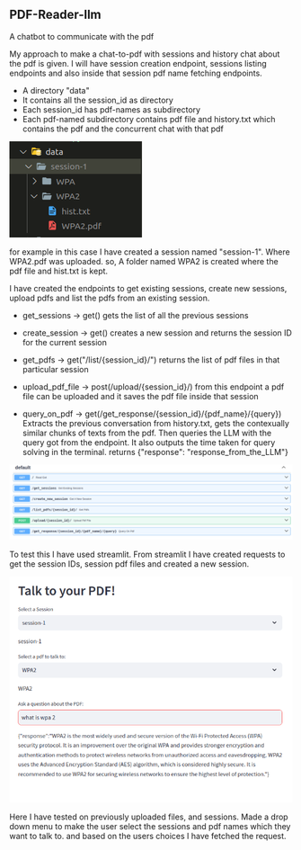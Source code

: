 ## PDF-Reader-llm
A chatbot to communicate with the pdf


My approach to make a chat-to-pdf with sessions and history chat about the pdf is given.
I will have session creation endpoint, sessions listing endpoints and also inside that session pdf name fetching endpoints.

- A directory "data"
- It contains all the session_id as directory
- Each session_id has pdf-names as subdirectory
- Each pdf-named subdirectory contains pdf file and history.txt which contains the pdf and the concurrent chat with that pdf


![storage-structure](images/Screenshot%20from%202024-01-31%2010-23-17.png)

for example in this case I have created a session named "session-1". Where WPA2.pdf was uploaded. so, A folder named WPA2 is created where the pdf file and hist.txt is kept.

I have created the endpoints to get existing sessions, create new sessions, upload pdfs and list the pdfs from 
an existing session.

* get_sessions -> get()
gets the list of all the previous sessions

* create_session -> get()
creates a new session and returns the session ID for the current session

* get_pdfs -> get("/list/{session_id}/")
returns the list of pdf files in that particular session

* upload_pdf_file -> post(/upload/{session_id}/)
from this endpoint a pdf file can be uploaded and it saves the pdf file inside that session

* query_on_pdf -> get(/get_response/{session_id}/{pdf_name}/{query})
Extracts the previous conversation from history.txt, gets the contexually similar chunks of texts from the pdf. Then queries the LLM with the query got from the endpoint. It also outputs the time taken for query solving in the terminal.
returns {"response": "response_from_the_LLM"}

![endpoints](images/api-endpoints.png)

To test this I have used streamlit. From streamlit I have created requests to get the session IDs, session pdf files and created a new session.

![testing](images/testing.png)

Here I have tested on previously uploaded files, and sessions. Made a drop down menu to make the user select the sessions and pdf names which they want to talk to. and based on the users choices I have fetched the request.
